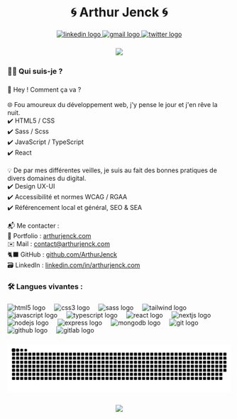 <h1 align="center">🌀 Arthur Jenck 🌀</h1>

###

<div align="center">
  <a href="https://www.linkedin.com/in/arthurjenck/" target="_blank">
    <img src="https://img.shields.io/static/v1?message=LinkedIn&logo=linkedin&label=&color=0077B5&logoColor=white&labelColor=&style=for-the-badge" height="20" alt="linkedin logo"  />
  </a>
  <a href="mailto:arthurjenckdev@gmail.com" target="_blank">
    <img src="https://img.shields.io/static/v1?message=Gmail&logo=gmail&label=&color=D14836&logoColor=white&labelColor=&style=for-the-badge" height="20" alt="gmail logo"  />
  </a>
  <a href="https://x.com/ArthurJenck" target="_blank">
    <img src="https://img.shields.io/static/v1?message=Twitter&logo=twitter&label=&color=1DA1F2&logoColor=white&labelColor=&style=for-the-badge" height="20" alt="twitter logo"  />
  </a>
</div>

###

<div align="center">
  <img height="200" src="https://media.licdn.com/dms/image/v2/D4E16AQG0ykYEHl97DA/profile-displaybackgroundimage-shrink_350_1400/profile-displaybackgroundimage-shrink_350_1400/0/1733933181344?e=1739404800&v=beta&t=RSsPy_v_Yf5n0tYJF4eKaO7Fuc-wORqGrmSxeFYBWKs"  />
</div>

###

<h3 align="left">👩‍💻  Qui suis-je ?</h3>

###

<p align="left">🖖 Hey ! Comment ça va ?<br><br>🌐 Fou amoureux du développement web, j'y pense le jour et j'en rêve la nuit.<br>✔️ HTML5 / CSS<br>✔️ Sass / Scss<br>✔️ JavaScript / TypeScript<br>✔️ React<br><br>💡 De par mes différentes veilles, je suis au fait des bonnes pratiques de divers domaines du digital.<br>✔️ Design UX-UI<br>✔️ Accessibilité et normes WCAG / RGAA<br>✔️ Référencement local et général, SEO & SEA<br><br>
  📬 Me contacter :<br>
  📓 Portfolio : <a href="https://www.arthurjenck.com" target="_blank">arthurjenck.com</a><br>
  ✉️ Mail : <a href="mailto:contact@arthurjenck.com" target="_blank">contact@arthurjenck.com</a><br>
  🐈‍⬛ GitHub : <a href="https://github.com/ArthurJenck" target="_blank">github.com/ArthurJenck</a><br>
  🗃️ LinkedIn : <a href="https://www.linkedin.com/in/arthurjenck/" target="_blank">linkedin.com/in/arthurjenck.com</a></p>

###

<h3 align="left">🛠 Langues vivantes :</h3>

###

<div align="left">
  <img src="https://cdn.jsdelivr.net/gh/devicons/devicon/icons/html5/html5-original.svg" height="40" alt="html5 logo"  />
  <img width="12" />
  <img src="https://cdn.jsdelivr.net/gh/devicons/devicon/icons/css3/css3-original.svg" height="40" alt="css3 logo"  />
  <img width="12" />
  <img src="https://cdn.jsdelivr.net/gh/devicons/devicon/icons/sass/sass-original.svg" height="40" alt="sass logo"  />
  <img width="12" />
  <img src="https://cdn.jsdelivr.net/gh/devicons/devicon/icons/tailwindcss/tailwindcss-original.svg" height="40" alt="tailwind logo"  />
  <img width="12" />
  <img src="https://cdn.jsdelivr.net/gh/devicons/devicon/icons/javascript/javascript-original.svg" height="40" alt="javascript logo"  />
  <img width="12" />
  <img src="https://cdn.jsdelivr.net/gh/devicons/devicon/icons/typescript/typescript-original.svg" height="40" alt="typescript logo"  />
  <img width="12" />
  <img src="https://cdn.jsdelivr.net/gh/devicons/devicon/icons/react/react-original.svg" height="40" alt="react logo"  />
  <img width="12" />
  <img src="https://cdn.jsdelivr.net/gh/devicons/devicon/icons/nextjs/nextjs-original.svg" height="40" alt="nextjs logo"  />
  <img width="12" />
  <img src="https://cdn.jsdelivr.net/gh/devicons/devicon/icons/nodejs/nodejs-original.svg" height="40" alt="nodejs logo"  />
  <img width="12" />
  <img src="https://cdn.jsdelivr.net/gh/devicons/devicon/icons/express/express-original.svg" height="40" alt="express logo"  />
  <img width="12" />
  <img src="https://cdn.jsdelivr.net/gh/devicons/devicon/icons/mongodb/mongodb-original.svg" height="40" alt="mongodb logo"  />
  <img width="12" />
  <img src="https://cdn.jsdelivr.net/gh/devicons/devicon/icons/git/git-original.svg" height="40" alt="git logo"  />
  <img width="12" />
  <img src="https://cdn.jsdelivr.net/gh/devicons/devicon/icons/github/github-original.svg" height="40" alt="github logo"  />
  <img width="12" />
  <img src="https://cdn.jsdelivr.net/gh/devicons/devicon/icons/gitlab/gitlab-original.svg" height="40" alt="gitlab logo"  />
</div>

###

<img src="https://raw.githubusercontent.com/ArthurJenck/ArthurJenck/output/snake.svg" alt="Snake animation" />

###


<div align="center">
<img src="https://i.ibb.co/R4tzqky/logo.png" width="75" align="center">
</div>
